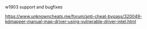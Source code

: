 w1903 support and bugfixes

https://www.unknowncheats.me/forum/anti-cheat-bypass/320049-kdmapper-manual-map-driver-using-vulnerable-driver-intel.html
